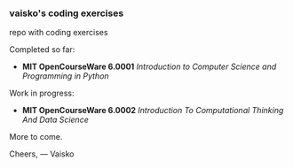 ### vaisko's coding exercises

repo with coding exercises

Completed so far:

- **MIT OpenCourseWare 6.0001** *Introduction to Computer Science and Programming in Python*

Work in progress:

- **MIT OpenCourseWare 6.0002** *Introduction To Computational Thinking And Data Science*

More to come.

Cheers,
  — Vaisko
